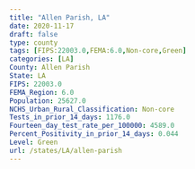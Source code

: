 ```yaml
---
title: "Allen Parish, LA"
date: 2020-11-17
draft: false
type: county
tags: [FIPS:22003.0,FEMA:6.0,Non-core,Green]
categories: [LA]
County: Allen Parish
State: LA
FIPS: 22003.0
FEMA_Region: 6.0
Population: 25627.0
NCHS_Urban_Rural_Classification: Non-core
Tests_in_prior_14_days: 1176.0
Fourteen_day_test_rate_per_100000: 4589.0
Percent_Positivity_in_prior_14_days: 0.044
Level: Green
url: /states/LA/allen-parish
---
```



